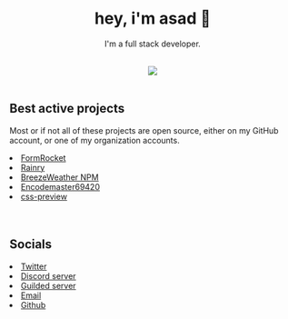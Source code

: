 <div align="center">
  <h1>hey, i'm asad 👋</h1>
  <p>I'm a full stack developer.</p>
  <br />
  <img src="https://lanyard-profile-readme.vercel.app/api/314903667574702080" />
  <br /><br />
  </div>
  <h2>Best active projects</h2>
  <p>Most or if not all of these projects are open source, either on my GitHub account, or one of my organization accounts.</p>
  <li><a href="https://www.formrocket.me">FormRocket</li>
  <li><a href="https://rainry.me">Rainry</a></li>
  <li><a href="https://npm.im/breezeweather">BreezeWeather NPM</a></li>
  <li><a href="https://encode.ar-dev.cf">Encodemaster69420</a></li>
  <li><a href="https://css.ar-dev.cf">css-preview</a></li>
  <br /><br />
  <h2>Socials</h2>
  <li><a href="https://twitter.com/arcodez">Twitter</a></li>
  <li><a href="https://discord.gg/new">Discord server</a></li>
  <li><a href="https://www.guilded.gg/blob">Guilded server</a></li>
  <li><a href="mailto:arcodez999@gmail.com">Email</a></li>
  <li><a href="https://github.com/AR-Student824">Github</a></li>
</div>
